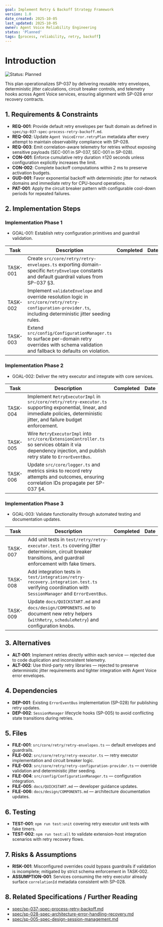 ```yaml
---
goal: Implement Retry & Backoff Strategy Framework
version: 1.0
date_created: 2025-10-05
last_updated: 2025-10-05
owner: Agent Voice Reliability Engineering
status: 'Planned'
tags: [process, reliability, retry, backoff]
---
```


# Introduction

![Status: Planned](https://img.shields.io/badge/status-Planned-1E90FF)

This plan operationalizes SP-037 by delivering reusable retry envelopes, deterministic jitter calculations, circuit breaker controls, and telemetry hooks across Agent Voice services, ensuring alignment with SP-028 error recovery contracts.

## 1. Requirements & Constraints

- **REQ-001**: Provide default retry envelopes per fault domain as defined in `spec/sp-037-spec-process-retry-backoff.md`.
- **REQ-002**: Update `Agent VoiceError.retryPlan` metadata after every attempt to maintain observability compliance with SP-028.
- **REQ-003**: Emit correlation-aware telemetry for retries without exposing sensitive payloads (SEC-001 in SP-037, SEC-001 in SP-028).
- **CON-001**: Enforce cumulative retry duration ≤120 seconds unless configuration explicitly increases the limit.
- **CON-002**: Complete backoff computations within 2 ms to preserve activation budgets.
- **GUD-001**: Favor exponential backoff with deterministic jitter for network domains and immediate retry for CPU-bound operations.
- **PAT-001**: Apply the circuit breaker pattern with configurable cool-down periods for repeated failures.

## 2. Implementation Steps

### Implementation Phase 1

- GOAL-001: Establish retry configuration primitives and guardrail validation.

| Task | Description | Completed | Date |
|------|-------------|-----------|------|
| TASK-001 | Create `src/core/retry/retry-envelopes.ts` exporting domain-specific `RetryEnvelope` constants and default guardrail values from SP-037 §3. |  |  |
| TASK-002 | Implement `validateEnvelope` and override resolution logic in `src/core/retry/retry-configuration-provider.ts`, including deterministic jitter seeding rules. |  |  |
| TASK-003 | Extend `src/config/ConfigurationManager.ts` to surface per-domain retry overrides with schema validation and fallback to defaults on violation. |  |  |

### Implementation Phase 2

- GOAL-002: Deliver the retry executor and integrate with core services.

| Task | Description | Completed | Date |
|------|-------------|-----------|------|
| TASK-004 | Implement `RetryExecutorImpl` in `src/core/retry/retry-executor.ts` supporting exponential, linear, and immediate policies, deterministic jitter, and failure budget enforcement. |  |  |
| TASK-005 | Wire `RetryExecutorImpl` into `src/core/ExtensionController.ts` so services obtain it via dependency injection, and publish retry state to `ErrorEventBus`. |  |  |
| TASK-006 | Update `src/core/logger.ts` and metrics sinks to record retry attempts and outcomes, ensuring correlation IDs propagate per SP-037 §4. |  |  |

### Implementation Phase 3

- GOAL-003: Validate functionality through automated testing and documentation updates.

| Task | Description | Completed | Date |
|------|-------------|-----------|------|
| TASK-007 | Add unit tests in `test/retry/retry-executor.test.ts` covering jitter determinism, circuit breaker transitions, and guardrail enforcement with fake timers. |  |  |
| TASK-008 | Add integration tests in `test/integration/retry-recovery.integration.test.ts` verifying coordination with `SessionManager` and `ErrorEventBus`. |  |  |
| TASK-009 | Update `docs/QUICKSTART.md` and `docs/design/COMPONENTS.md` to document new retry helpers (`withRetry`, `scheduleRetry`) and configuration knobs. |  |  |

## 3. Alternatives

- **ALT-001**: Implement retries directly within each service — rejected due to code duplication and inconsistent telemetry.
- **ALT-002**: Use third-party retry libraries — rejected to preserve deterministic jitter requirements and tighter integration with Agent Voice error envelopes.

## 4. Dependencies

- **DEP-001**: Existing `ErrorEventBus` implementation (SP-028) for publishing retry updates.
- **DEP-002**: `SessionManager` lifecycle hooks (SP-005) to avoid conflicting state transitions during retries.

## 5. Files

- **FILE-001**: `src/core/retry/retry-envelopes.ts` — default envelopes and guardrails.
- **FILE-002**: `src/core/retry/retry-executor.ts` — retry executor implementation and circuit breaker logic.
- **FILE-003**: `src/core/retry/retry-configuration-provider.ts` — override validation and deterministic jitter seeding.
- **FILE-004**: `src/config/ConfigurationManager.ts` — configuration integration.
- **FILE-005**: `docs/QUICKSTART.md` — developer guidance updates.
- **FILE-006**: `docs/design/COMPONENTS.md` — architecture documentation updates.

## 6. Testing

- **TEST-001**: `npm run test:unit` covering retry executor unit tests with fake timers.
- **TEST-002**: `npm run test:all` to validate extension-host integration scenarios with retry recovery flows.

## 7. Risks & Assumptions

- **RISK-001**: Misconfigured overrides could bypass guardrails if validation is incomplete; mitigated by strict schema enforcement in TASK-002.
- **ASSUMPTION-001**: Services consuming the retry executor already surface `correlationId` metadata consistent with SP-028.

## 8. Related Specifications / Further Reading

- [spec/sp-037-spec-process-retry-backoff.md](../spec/sp-037-spec-process-retry-backoff.md)
- [spec/sp-028-spec-architecture-error-handling-recovery.md](../spec/sp-028-spec-architecture-error-handling-recovery.md)
- [spec/sp-005-spec-design-session-management.md](../spec/sp-005-spec-design-session-management.md)
